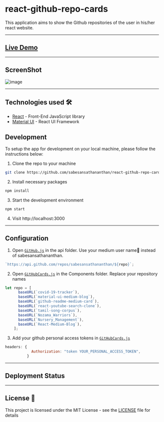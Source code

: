 # react-github-repo-cards

This application aims to show the Github repositories of the user in his/her react website.

---

## [Live Demo](https://react-github-repo-cards.vercel.app/)

---

## ScreenShot

![image](./docs/ScreenShot.JPG)

---

## Technologies used 🛠️

- [React](https://es.reactjs.org/) - Front-End JavaScript library
- [Material UI](https://material-ui.com/) - React UI Framework

## Development

To setup the app for development on your local machine, please follow the instructions below:

1. Clone the repo to your machine

```bash
git clone https://github.com/sabesansathananthan/react-github-repo-cards.git
```

2. Install necessary packages

```bash
npm install
```

3. Start the development environment

```bash
npm start
```

4. Visit http://localhost:3000

---

## Configuration

1. Open [`GitHub.js`](./src/api/GitHub.js) in the api folder. Use your medium user name👤 instead of sabesansathananthan.

```JavaScript
`https://api.github.com/repos/sabesansathananthan/${repo}`;
```

2. Open [`GitHubCards.js`](./src/components/GitHubCards.js) in the Components folder. Replace your repository names

```JavaScript
let repo = [
      baseURL(`covid-19-tracker`),
      baseURL(`material-ui-medium-blog`),
      baseURL(`github-readme-medium-card`),
      baseURL(`react-youtube-search-clone`),
      baseURL(`tamil-song-corpus`),
      baseURL(`Nozama_Warriors`),
      baseURL(`Nursery_Management`),
      baseURL(`React-Medium-Blog`),
    ];
```

3. Add your github personal access tokens in [`GitHubCards.js`](./src/components/GitHubCards.js)

```JavaScript
headers: {
            Authorization: "token YOUR_PERSONAL_ACCESS_TOKEN",
          }
```

---

## Deployment Status

---

## License 📄

This project is licensed under the MIT License - see the [LICENSE](./LICENSE) file for details

